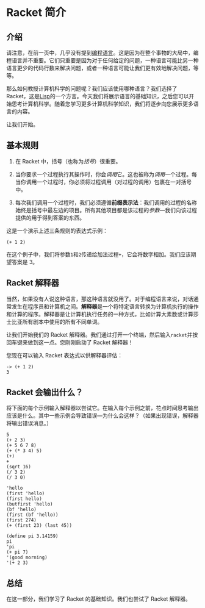 # Racket 简介

## 介绍

请注意，在前一页中，几乎没有提到[编程语言](http://en.wikipedia.org/wiki/Programming_language)。这是因为在整个事物的大局中，编程语言并不重要。它们只重要是因为对于任何给定的问题，一种语言可能比另一种语言更少的代码行数来解决问题，或者一种语言可能让我们更有效地解决问题，等等。

那么如何教授计算机科学的问题呢？我们应该使用哪种语言？我们选择了 Racket，这是[Lisp](http://en.wikipedia.org/wiki/Lisp_programming_language)的一个方言。今天我们将展示语言的基础知识，之后您可以开始思考计算机科学。随着您学习更多计算机科学知识，我们将逐步向您展示更多语言的内容。

让我们开始。

## 基本规则

1.  在 Racket 中，括号（也称为*括号*）很重要。

1.  当你要求一个过程执行其操作时，你会*调用*它。这也被称为*调用*一个过程。每当你调用一个过程时，你必须将过程调用（对过程的调用）包裹在一对括号中。

1.  每次我们调用一个过程时，我们必须遵循**前缀表示法**：我们调用的过程的名称始终是括号中最左边的项目。所有其他项目都是该过程的*参数*—我们向该过程提供的用于得到答案的东西。

这是一个演示上述三条规则的表达式示例：

```
(+ 1 2) 
```

在这个例子中，我们将参数`1`和`2`传递给加法过程`+`，它会将数字相加。我们应该期望答案是 3。

## Racket 解释器

当然，如果没有人说这种语言，那这种语言就没用了。对于编程语言来说，对话通常发生在程序员和计算机之间。**解释器**是一个将特定语言转换为计算机执行的操作和计算的程序。解释器是让计算机执行任务的一种方式，比如计算大素数或计算莎士比亚所有剧本中使用的所有不同单词。

让我们开始我们的 Racket 解释器。我们通过打开一个终端，然后输入`racket`并按回车键来做到这一点。您刚刚启动了 Racket 解释器！

您现在可以输入 Racket 表达式以供解释器评估：

```
-> (+ 1 2)
3 
```

## Racket 会输出什么？

将下面的每个示例输入解释器以尝试它。在输入每个示例之前，花点时间思考输出应该是什么。其中一些示例会导致错误—为什么会这样？（如果出现错误，解释器将输出错误消息。）

```
5
(+ 2 3)
(+ 5 6 7 8)
(+ (* 3 4) 5)
(+)
+
(sqrt 16)
(/ 3 2)
(/ 3 0)

'hello
(first 'hello)
(first hello)
(butfirst 'hello)
(bf 'hello)
(first (bf 'hello))
(first 274)
(+ (first 23) (last 45))

(define pi 3.14159)
pi
'pi
(+ pi 7)
'(good morning)
'(+ 2 3) 
```

## 总结

在这一部分，我们学习了 Racket 的基础知识。我们也尝试了 Racket 解释器。
